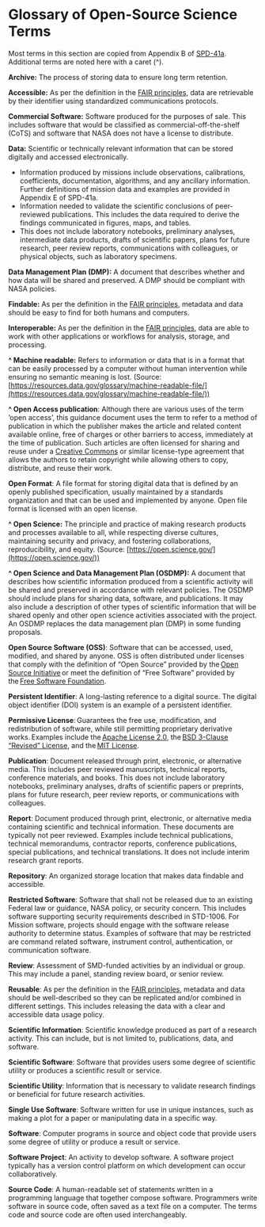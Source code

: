 # Glossary of Open-Source Science Terms 

Most terms in this section are copied from Appendix B of [SPD-41a](https://science.nasa.gov/spd-41). Additional terms are noted here with a caret (^).
 
**Archive:** The process of storing data to ensure long term retention. 
 
**Accessible:** As per the definition in the [FAIR principles](https://www.go-fair.org/fair-principles/), data are retrievable by their identifier using standardized communications protocols. 
 
**Commercial Software:** Software produced for the purposes of sale. This includes software that would be classified as commercial-off-the-shelf (CoTS) and software that NASA does not have a license to distribute. 
 
**Data:** Scientific or technically relevant information that can be stored digitally and accessed electronically. 
* Information produced by missions include observations, calibrations, coefficients, documentation, algorithms, and any ancillary information. Further definitions of mission data and examples are provided in Appendix E of SPD-41a. 
* Information needed to validate the scientific conclusions of peer-reviewed publications. This includes the data required to derive the findings communicated in figures, maps, and tables. 
* This does not include laboratory notebooks, preliminary analyses, intermediate data products, drafts of scientific papers, plans for future research, peer review reports, communications with colleagues, or physical objects, such as laboratory specimens. 
 
**Data Management Plan (DMP):** A document that describes whether and how data will be shared and preserved. A DMP should be compliant with NASA policies. 
 
**Findable:** As per the definition in the [FAIR principles](https://www.go-fair.org/fair-principles/), metadata and data should be easy to find for both humans and computers. 
 
**Interoperable:** As per the definition in the [FAIR principles](https://www.go-fair.org/fair-principles/), data are able to work with other applications or workflows for analysis, storage, and processing. 
 
**^ Machine readable:** Refers to information or data that is in a format that can be easily processed by a computer without human intervention while ensuring no semantic meaning is lost. (Source: [https://resources.data.gov/glossary/machine-readable-file/](https://resources.data.gov/glossary/machine-readable-file/)) 

**^ Open Access publication**: Although there are various uses of the term ‘open access’, this guidance document uses the term to refer to a method of publication in which the publisher makes the article and related content available online, free of charges or other barriers to access, immediately at the time of publication. Such articles are often licensed for sharing and reuse under a [Creative Commons](https://creativecommons.org/about/cclicenses/) or similar license-type agreement that allows the authors to retain copyright while allowing others to copy, distribute, and reuse their work. 

**Open Format**: A file format for storing digital data that is defined by an openly published specification, usually maintained by a standards organization and that can be used and implemented by anyone. Open file format is licensed with an open license. 
 
**^ Open Science:** The principle and practice of making research products and processes available to all, while respecting diverse cultures, maintaining security and privacy, and fostering collaborations, reproducibility, and equity. (Source: [https://open.science.gov/](https://open.science.gov/))

**^ Open Science and Data Management Plan (OSDMP):** A document that describes how scientific information produced from a scientific activity will be shared and preserved in accordance with relevant policies. The OSDMP should include plans for sharing data, software, and publications. It may also include a description of other types of scientific information that will be shared openly and other open science activities associated with the project. An OSDMP replaces the data management plan (DMP) in some funding proposals.  
 
**Open Source Software (OSS)**: Software that can be accessed, used, modified, and shared by anyone. OSS is often distributed under licenses that comply with the definition of “Open Source” provided by the [Open Source Initiative](https://opensource.org/osd) or meet the definition of “Free Software” provided by the [Free Software Foundation](https://www.gnu.org/philosophy/free-sw.html). 
 
**Persistent Identifier**: A long-lasting reference to a digital source. The digital object identifier (DOI) system is an example of a persistent identifier. 

**Permissive License**: Guarantees the free use, modification, and redistribution of software, while still permitting proprietary derivative works. Examples include the [Apache License 2.0](https://opensource.org/licenses/Apache-2.0), the [BSD 3-Clause “Revised” License](https://opensource.org/licenses/BSD-3-Clause), and the [MIT License](https://opensource.org/licenses/MIT). 
 
**Publication**: Document released through print, electronic, or alternative media. This includes peer reviewed manuscripts, technical reports, conference materials, and books. This does not include laboratory notebooks, preliminary analyses, drafts of scientific papers or preprints, plans for future research, peer review reports, or communications with colleagues. 
 
**Report**: Document produced through print, electronic, or alternative media containing scientific and technical information. These documents are typically not peer reviewed. Examples include technical publications, technical memorandums, contractor reports, conference publications, special publications, and technical translations. It does not include interim research grant reports. 
 
**Repository**: An organized storage location that makes data findable and accessible. 
 
**Restricted Software**: Software that shall not be released due to an existing Federal law or guidance, NASA policy, or security concern. This includes software supporting security requirements described in STD-1006. For Mission software, projects should engage with the software release authority to determine status. Examples of software that may be restricted are command related software, instrument control, authentication, or communication software. 
 
**Review**: Assessment of SMD-funded activities by an individual or group. This may include a panel, standing review board, or senior review. 
 
**Reusable**: As per the definition in the [FAIR principles](https://www.go-fair.org/fair-principles/), metadata and data should be well-described so they can be replicated and/or combined in different settings. This includes releasing the data with a clear and accessible data usage policy. 
 
**Scientific Information**: Scientific knowledge produced as part of a research activity. This can include, but is not limited to, publications, data, and software. 
 
**Scientific Software**: Software that provides users some degree of scientific utility or produces a scientific result or service. 
 
**Scientific Utility**: Information that is necessary to validate research findings or beneficial for future research activities. 
 
**Single Use Software**: Software written for use in unique instances, such as making a plot for a paper or manipulating data in a specific way. 
 
**Software**: Computer programs in source and object code that provide users some degree of utility or produce a result or service. 
 
**Software Project**: An activity to develop software. A software project typically has a version control platform on which development can occur collaboratively. 
 
**Source Code**: A human-readable set of statements written in a programming language that together compose software. Programmers write software in source code, often saved as a text file on a computer. The terms code and source code are often used interchangeably. 
